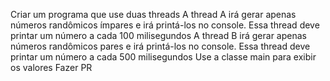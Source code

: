 Criar um programa que use duas threads
A thread A irá gerar apenas números randômicos ímpares e irá printá-los no console. Essa thread deve printar um número a cada 100 milisegundos 
A thread B irá gerar apenas números randômicos pares e irá printá-los no console. Essa thread deve printar um número a cada 500 milisegundos
Use a classe main para exibir os valores
Fazer PR
